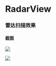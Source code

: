 
# RadarView


### 雷达扫描效果



#### 截图

![](https://img2023.cnblogs.com/blog/1162622/202212/1162622-20221229133222938-938025339.jpg)

![](https://github.com/donkingliang/RadarView/blob/master/效果图.gif)
